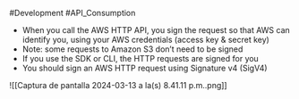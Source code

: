 #Development #API_Consumption

- When you call the AWS HTTP API, you sign the request so that AWS can identify you, using your AWS credentials (access key & secret key)
- Note: some requests to Amazon S3 don’t need to be signed
- If you use the SDK or CLI, the HTTP requests are signed for you
- You should sign an AWS HTTP request using Signature v4 (SigV4)

![[Captura de pantalla 2024-03-13 a la(s) 8.41.11 p.m..png]]
